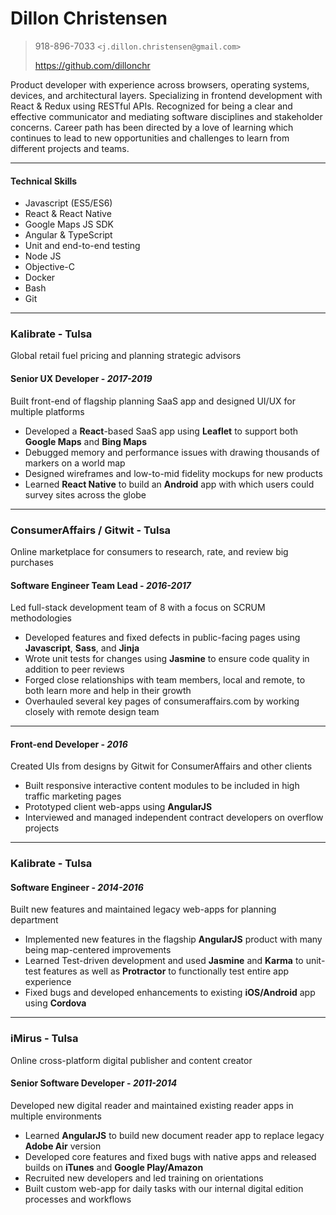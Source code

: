 # Dillon Christensen
> 918-896-7033 `<j.dillon.christensen@gmail.com>`
>
> https://github.com/dillonchr

Product developer with experience across browsers, operating systems, devices, and architectural layers. Specializing in frontend development with React & Redux using RESTful APIs. Recognized for being a clear and effective communicator and mediating software disciplines and stakeholder concerns. Career path has been directed by a love of learning which continues to lead to new opportunities and challenges to learn from different projects and teams.

***

#### Technical Skills
* Javascript (ES5/ES6)
* React & React Native
* Google Maps JS SDK
* Angular & TypeScript
* Unit and end-to-end testing
* Node JS
* Objective-C
* Docker
* Bash
* Git

***

### Kalibrate - Tulsa
Global retail fuel pricing and planning strategic advisors

#### Senior UX Developer - _2017-2019_
Built front-end of flagship planning SaaS app and designed UI/UX for multiple platforms

* Developed a **React**-based SaaS app using **Leaflet** to support both **Google Maps** and **Bing Maps**
* Debugged memory and performance issues with drawing thousands of markers on a world map
* Designed wireframes and low-to-mid fidelity mockups for new products
* Learned **React Native** to build an **Android** app with which users could survey sites across the globe

***

### ConsumerAffairs / Gitwit - Tulsa
Online marketplace for consumers to research, rate, and review big purchases

#### Software Engineer Team Lead - _2016-2017_
Led full-stack development team of 8 with a focus on SCRUM methodologies

* Developed features and fixed defects in public-facing pages using  **Javascript**, **Sass**, and **Jinja**
* Wrote unit tests for changes using **Jasmine** to ensure code quality in addition to peer reviews
* Forged close relationships with team members, local and remote, to both learn more and help in their growth
* Overhauled several key pages of consumeraffairs.com by working closely with remote design team

---

#### Front-end Developer - _2016_
Created UIs from designs by Gitwit for ConsumerAffairs and other clients

* Built responsive interactive content modules to be included in high traffic marketing pages
* Prototyped client web-apps using **AngularJS**
* Interviewed and managed independent contract developers on overflow projects

***

### Kalibrate - Tulsa
#### Software Engineer - _2014-2016_
Built new features and maintained legacy web-apps for planning department

* Implemented new features in the flagship **AngularJS** product with many being map-centered improvements
* Learned Test-driven development and used **Jasmine** and **Karma** to unit-test features as well as **Protractor** to functionally test entire app experience
* Fixed bugs and developed enhancements to existing **iOS/Android** app using **Cordova**

***

### iMirus - Tulsa
Online cross-platform digital publisher and content creator

#### Senior Software Developer - _2011-2014_
Developed new digital reader and maintained existing reader apps in multiple environments

* Learned **AngularJS** to build new document reader app to replace legacy **Adobe Air** version
* Developed core features and fixed bugs with native apps and released builds on **iTunes** and **Google Play/Amazon**
* Recruited new developers and led training on orientations
* Built custom web-app for daily tasks with our internal digital edition processes and workflows
